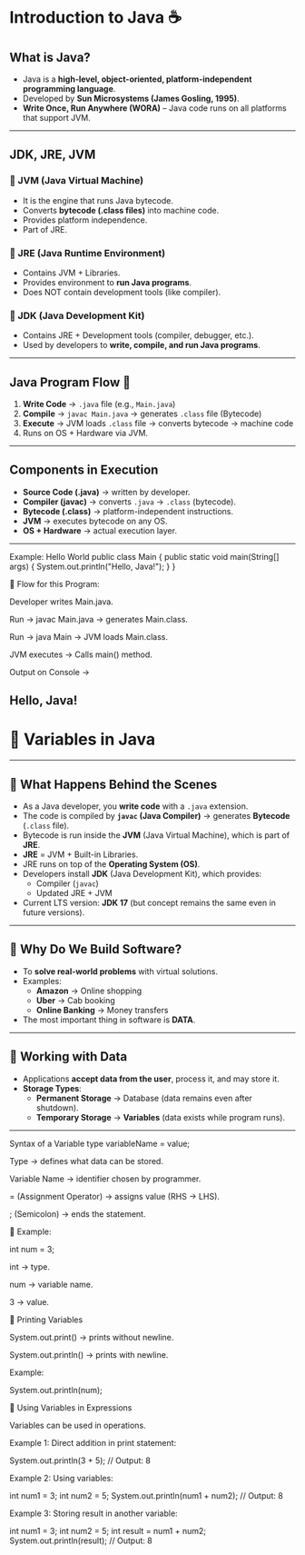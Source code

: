 # Introduction to Java ☕

## What is Java?
- Java is a **high-level, object-oriented, platform-independent programming language**.
- Developed by **Sun Microsystems (James Gosling, 1995)**.
- **Write Once, Run Anywhere (WORA)** – Java code runs on all platforms that support JVM.

---

## JDK, JRE, JVM

### 🔹 JVM (Java Virtual Machine)
- It is the engine that runs Java bytecode.
- Converts **bytecode (.class files)** into machine code.
- Provides platform independence.
- Part of JRE.

### 🔹 JRE (Java Runtime Environment)
- Contains JVM + Libraries.
- Provides environment to **run Java programs**.
- Does NOT contain development tools (like compiler).

### 🔹 JDK (Java Development Kit)
- Contains JRE + Development tools (compiler, debugger, etc.).
- Used by developers to **write, compile, and run Java programs**.

---

## Java Program Flow 🚦

1. **Write Code** → `.java` file (e.g., `Main.java`)
2. **Compile** → `javac Main.java` → generates `.class` file (Bytecode)
3. **Execute** → JVM loads `.class` file → converts bytecode → machine code
4. Runs on OS + Hardware via JVM.

---

## Components in Execution

- **Source Code (.java)** → written by developer.
- **Compiler (javac)** → converts `.java` → `.class` (bytecode).
- **Bytecode (.class)** → platform-independent instructions.
- **JVM** → executes bytecode on any OS.
- **OS + Hardware** → actual execution layer.

---
Example: Hello World
public class Main {
    public static void main(String[] args) {
        System.out.println("Hello, Java!");
    }
}

🔹 Flow for this Program:

Developer writes Main.java.

Run → javac Main.java → generates Main.class.

Run → java Main → JVM loads Main.class.

JVM executes → Calls main() method.

Output on Console →

Hello, Java!
---
# 📘 Variables in Java

---

## 🔹 What Happens Behind the Scenes
- As a Java developer, you **write code** with a `.java` extension.  
- The code is compiled by **`javac` (Java Compiler)** → generates **Bytecode** (`.class` file).  
- Bytecode is run inside the **JVM** (Java Virtual Machine), which is part of **JRE**.  
- **JRE** = JVM + Built-in Libraries.  
- JRE runs on top of the **Operating System (OS)**.  
- Developers install **JDK** (Java Development Kit), which provides:
  - Compiler (`javac`)
  - Updated JRE + JVM  
- Current LTS version: **JDK 17** (but concept remains the same even in future versions).  

---

## 🔹 Why Do We Build Software?
- To **solve real-world problems** with virtual solutions.  
- Examples:
  - **Amazon** → Online shopping  
  - **Uber** → Cab booking  
  - **Online Banking** → Money transfers  
- The most important thing in software is **DATA**.

---

## 🔹 Working with Data
- Applications **accept data from the user**, process it, and may store it.  
- **Storage Types**:
  - **Permanent Storage** → Database (data remains even after shutdown).  
  - **Temporary Storage** → **Variables** (data exists while program runs).  

---

Syntax of a Variable
type variableName = value;


Type → defines what data can be stored.

Variable Name → identifier chosen by programmer.

= (Assignment Operator) → assigns value (RHS → LHS).

; (Semicolon) → ends the statement.

📌 Example:

int num = 3;


int → type.

num → variable name.

3 → value.

🔹 Printing Variables

System.out.print() → prints without newline.

System.out.println() → prints with newline.

Example:

System.out.println(num);

🔹 Using Variables in Expressions

Variables can be used in operations.

Example 1: Direct addition in print statement:

System.out.println(3 + 5); // Output: 8


Example 2: Using variables:

int num1 = 3;
int num2 = 5;
System.out.println(num1 + num2); // Output: 8


Example 3: Storing result in another variable:

int num1 = 3;
int num2 = 5;
int result = num1 + num2;
System.out.println(result); // Output: 8           
